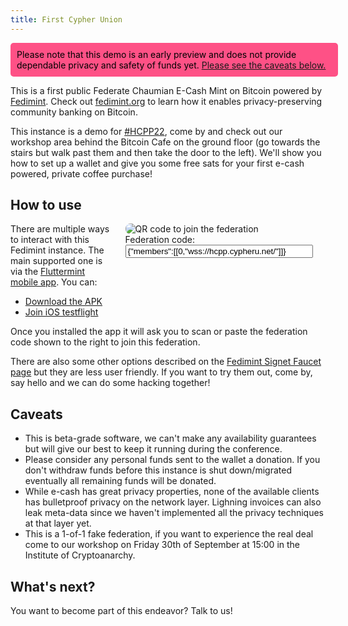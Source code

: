 ```yaml
---
title: First Cypher Union 
---
```


<div style="width: 100%; background-color: #fe5186; color: black; padding: 10px; border-radius: 5px">
    Please note that this demo is an early preview and does not provide dependable privacy and safety of funds yet.
    <a href="#caveats"> Please see the caveats below.</a>
</div>

This is a first public Federate Chaumian E-Cash Mint on Bitcoin powered by [Fedimint](https://fedimint.org).
Check out [fedimint.org](https://fedimint.org) to learn how it enables privacy-preserving community banking on Bitcoin.

This instance is a demo for [#HCPP22](https://last-shot.hcpp.cz/), come by and check out our workshop area behind the
Bitcoin Cafe on the ground floor (go towards the stairs but walk past them and then take the door to the left).
We'll show you how to set up a wallet and give you some free sats for your first e-cash powered, private coffee purchase!

## How to use
<figure style="max-width: 350px; float: right; margin-top: 0; margin-left: 20px; margin-right: 20px;">
    <img src="img/federation_qr.png" alt="QR code to join the federation" style="border-radius: 8px;">
    <figcaption class="bottom">Federation code: <input value='{"members":[[0,"wss://hcpp.cypheru.net/"]]}' style="width: 100%"></figcaption>
</figure>

There are multiple ways to interact with this Fedimint instance. The main supported one is via the [Fluttermint mobile app](https://github.com/futurepaul/fluttermint). You can:

* [Download the APK](https://github.com/futurepaul/fluttermint/releases/download/0.1.0/app-release.apk)
* [Join iOS testflight](https://testflight.apple.com/join/Coep5PZS)

Once you installed the app it will ask you to scan or paste the federation code shown to the right to join this federation.

There are also some other options described on the [Fedimint Signet Faucet page](https://faucet.sirion.io/) but they are less user friendly.
If you want to try them out, come by, say hello and we can do some hacking together!

## Caveats
* This is beta-grade software, we can't make any availability guarantees but will give our best to keep it running during the conference.
* Please consider any personal funds sent to the wallet a donation. If you don't withdraw funds before this instance is shut down/migrated eventually all remaining funds will be donated.
* While e-cash has great privacy properties, none of the available clients has bulletproof privacy on the network layer. Lighning invoices can also leak meta-data since we haven't implemented all the privacy techniques at that layer yet.
* This is a 1-of-1 fake federation, if you want to experience the real deal come to our workshop on Friday 30th of September at 15:00 in the Institute of Cryptoanarchy.

## What's next?
You want to become part of this endeavor? Talk to us!